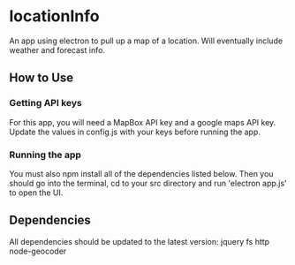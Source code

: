 # locationInfo
An app using electron to pull up a map of a location. Will eventually include weather and forecast info.

## How to Use

### Getting API keys
For this app, you will need a MapBox API key and a google maps API key. Update the values in config.js with your keys before running the app.


### Running the app
You must also npm install all of the dependencies listed below. Then you should go into the terminal, cd to your src directory and run 'electron app.js' to open the UI.

## Dependencies
All dependencies should be updated to the latest version:
jquery
fs
http
node-geocoder